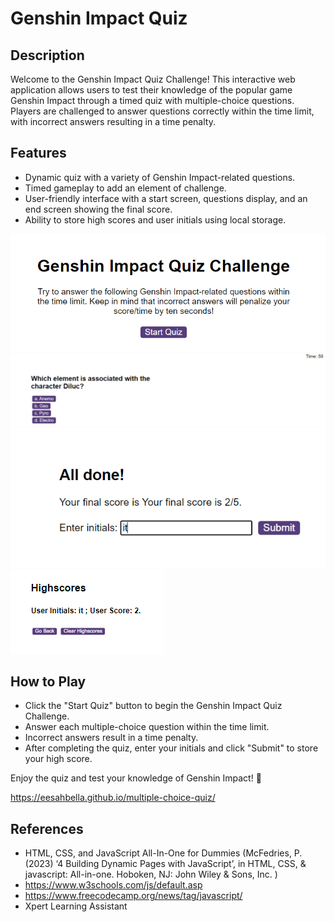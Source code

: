 # Genshin Impact Quiz

## Description

Welcome to the Genshin Impact Quiz Challenge! This interactive web application allows users to test their knowledge of the popular game Genshin Impact through a timed quiz with multiple-choice questions. Players are challenged to answer questions correctly within the time limit, with incorrect answers resulting in a time penalty.


## Features

* Dynamic quiz with a variety of Genshin Impact-related questions.
* Timed gameplay to add an element of challenge.
* User-friendly interface with a start screen, questions display, and an end screen showing the final score.
* Ability to store high scores and user initials using local storage.

![quiz screenshot](assets/ss/ss1.PNG)
![quiz screenshot](assets/ss/ss2.PNG)
![quiz screenshot](assets/ss/ss3.PNG)
![quiz screenshot](assets/ss/ss4.PNG)

## How to Play

* Click the "Start Quiz" button to begin the Genshin Impact Quiz Challenge.
* Answer each multiple-choice question within the time limit.
* Incorrect answers result in a time penalty.
* After completing the quiz, enter your initials and click "Submit" to store your high score.



Enjoy the quiz and test your knowledge of Genshin Impact! 🙂


https://eesahbella.github.io/multiple-choice-quiz/


## References

* HTML, CSS, and JavaScript All-In-One for Dummies (McFedries, P. (2023) ‘4 Building Dynamic Pages with JavaScript’, in HTML, CSS, & javascript: All-in-one. Hoboken, NJ: John Wiley & Sons, Inc. )
* https://www.w3schools.com/js/default.asp
* https://www.freecodecamp.org/news/tag/javascript/
* Xpert Learning Assistant
